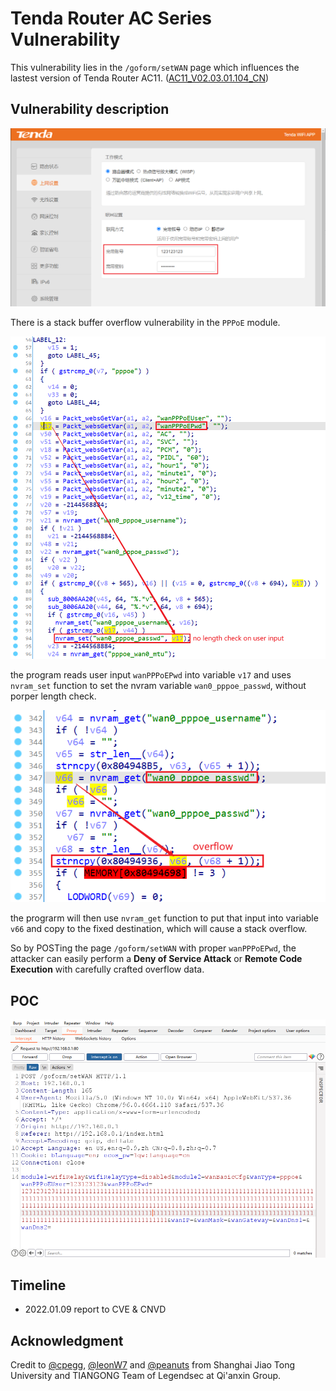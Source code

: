 # Tenda Router AC Series Vulnerability

This vulnerability lies in the `/goform/setWAN` page which influences the lastest version of Tenda Router AC11. ([AC11_V02.03.01.104_CN](https://www.tenda.com.cn/download/detail-3163.html))

## Vulnerability description

![3](../7/3.png)

There is a stack buffer overflow vulnerability in the `PPPoE` module.


![1](1.png)

the program reads user input `wanPPPoEPwd` into variable `v17` and uses `nvram_set` function to set the nvram variable `wan0_pppoe_passwd`, without porper length check. 

![2](2.png)

the prograrm will then use `nvram_get` function to put that input into variable `v66` and copy to the fixed destination, which will cause a stack overflow.

So by POSTing the page `/goform/setWAN` with proper `wanPPPoEPwd`, the attacker can easily perform a **Deny of Service Attack** or **Remote Code Execution** with carefully crafted overflow data.

## POC

![poc](poc.png)

## Timeline

- 2022.01.09 report to CVE & CNVD

## Acknowledgment

Credit to [@cpegg](https://github.com/cpeggg), [@leonW7](https://github.com/leonW7) and [@peanuts](https://github.com/peanuts62) from Shanghai Jiao Tong University and TIANGONG Team of Legendsec at Qi'anxin Group.
